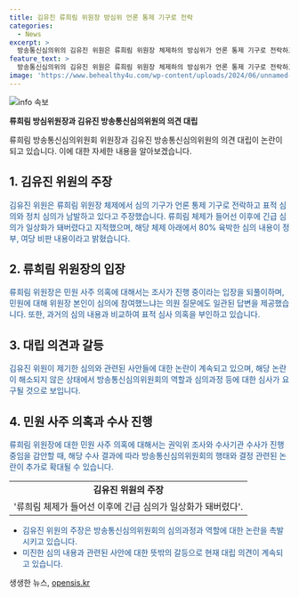 ```yaml
---
title: 김유진 류희림 위원장 방심위 언론 통제 기구로 전락
categories:
  - News
excerpt: >
  방송통신심의위의 김유진 위원은 류희림 위원장 체제하의 방심위가 언론 통제 기구로 전락하고 표적 심의를 남발한다고 주장했다. 김 위원은 긴급 심의로 올라온 사안들 중 80%가 정부, 여당 비판 내용이었다고 지적하며, 이에 대한 진상 규명이 필요하다고 주장했다. 한편, 류희림 위원장은 민원 사주 의혹에 대해서는 조사가 진행 중이라는 입장을 되풀이했다. 더불어민주당 의원들은 방심위의 징계 안건의 표적 심의 여부를 물었으나, 류 위원장은 이를 부인하고 있다.
feature_text: >
  방송통신심의위의 김유진 위원은 류희림 위원장 체제하의 방심위가 언론 통제 기구로 전락하고 표적 심의를 남발한다고 주장했다. 김 위원은 긴급 심의로 올라온 사안들 중 80%가 정부, 여당 비판 내용이었다고 지적하며, 이에 대한 진상 규명이 필요하다고 주장했다. 한편, 류희림 위원장은 민원 사주 의혹에 대해서는 조사가 진행 중이라는 입장을 되풀이했다. 더불어민주당 의원들은 방심위의 징계 안건의 표적 심의 여부를 물었으나, 류 위원장은 이를 부인하고 있다.
image: 'https://www.behealthy4u.com/wp-content/uploads/2024/06/unnamed-file.png'
---
```


<p><img src="https://www.behealthy4u.com/wp-content/uploads/2024/06/unnamed-file.png" alt="info 속보" /></p>

<p><b>류희림 방심위원장과 김유진 방송통신심의위원의 의견 대립</b></p>

<p data-ke-size="size16">류희림 방송통신심의위원회 위원장과 김유진 방송통신심의위원의 의견 대립이 논란이 되고 있습니다. 이에 대한 자세한 내용을 알아보겠습니다.</p>

<h2 data-ke-size="size26">1. 김유진 위원의 주장</h2>

<p data-ke-size="size16"><span style="color: #1a5490;">김유진 위원은 류희림 위원장 체제에서 심의 기구가 언론 통제 기구로 전락하고 표적 심의와 정치 심의가 남발하고 있다고 주장했습니다. 류희림 체제가 들어선 이후에 긴급 심의가 일상화가 돼버렸다고 지적했으며, 해당 체제 아래에서 80% 육박한 심의 내용이 정부, 여당 비판 내용이라고 밝혔습니다.</span></p>

<h2 data-ke-size="size26">2. 류희림 위원장의 입장</h2>

<p data-ke-size="size16"><span style="color: #1a5490;">류희림 위원장은 민원 사주 의혹에 대해서는 조사가 진행 중이라는 입장을 되풀이하며, 민원에 대해 위원장 본인이 심의에 참여했느냐는 의원 질문에도 일관된 답변을 제공했습니다. 또한, 과거의 심의 내용과 비교하여 표적 심사 의혹을 부인하고 있습니다.</span></p>

<h2 data-ke-size="size26">3. 대립 의견과 갈등</h2>

<p data-ke-size="size16"><span style="color: #1a5490;">김유진 위원이 제기한 심의와 관련된 사안들에 대한 논란이 계속되고 있으며, 해당 논란이 해소되지 않은 상태에서 방송통신심의위원회의 역할과 심의과정 등에 대한 심사가 요구될 것으로 보입니다.</span></p>

<h2 data-ke-size="size26">4. 민원 사주 의혹과 수사 진행</h2>

<p data-ke-size="size16"><span style="color: #1a5490;">류희림 위원장에 대한 민원 사주 의혹에 대해서는 권익위 조사와 수사기관 수사가 진행 중임을 감안할 때, 해당 수사 결과에 따라 방송통신심의위원회의 행태와 결정 관련된 논란이 추가로 확대될 수 있습니다.</span></p>

<table>
    <tr>
        <td style="text-align: center; height: 17px;"><b>김유진 위원의 주장</b></td>
    </tr>
    <tr>
        <td style="text-align: center; height: 17px;">'류희림 체제가 들어선 이후에 긴급 심의가 일상화가 돼버렸다'.</td>
    </tr>
</table>

<ul>
    <li><span style="color: #1a5490;">김유진 위원의 주장은 방송통신심의위원회의 심의과정과 역할에 대한 논란을 촉발시키고 있습니다.</span></li>
    <li><span style="color: #1a5490;">미진한 심의 내용과 관련된 사안에 대한 뜻밖의 갈등으로 현재 대립 의견이 계속되고 있습니다.</span></li>
</ul>
생생한 뉴스, <a href="https://opensis.kr" rel="dofollow">opensis.kr</a>


